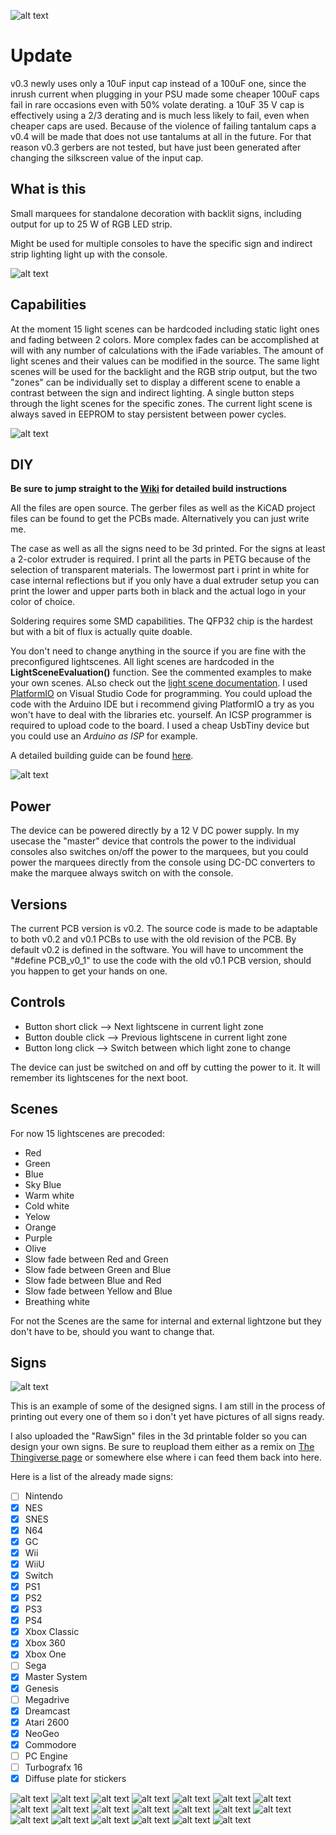![alt text](https://github.com/Chrismettal/MiniMarquee/blob/master/images/Logo.png "MiniMarqueev0.2Logo")

# Update

v0.3 newly uses only a 10uF input cap instead of a 100uF one, since the inrush current when plugging in your PSU made some cheaper 100uF caps fail in rare occasions even with 50% volate derating. a 10uF 35 V cap is effectively using a 2/3 derating and is much less likely to fail, even when cheaper caps are used. Because of the violence of failing tantalum caps a v0.4 will be made that does not use tantalums at all in the future. For that reason v0.3 gerbers are not tested, but have just been generated after changing the silkscreen value of the input cap.

## What is this

Small marquees for standalone decoration with backlit signs, including output for up to 25 W of RGB LED strip.

Might be used for multiple consoles to have the specific sign and indirect strip lighting light up with the console.

![alt text](https://github.com/Chrismettal/MiniMarquee/blob/master/images/Finished.gif)

## Capabilities

At the moment 15 light scenes can be hardcoded including static light ones and fading between 2 colors. More complex fades can be accomplished at will with any number of calculations with the iFade variables. The amount of light scenes and their values can be modified in the source. The same light scenes will be used for the backlight and the RGB strip output, but the two "zones" can be individually set to display a different scene to enable a contrast between the sign and indirect lighting. A single button steps through the light scenes for the specific zones. The current light scene is always saved in EEPROM to stay persistent between power cycles.

![alt text](https://github.com/Chrismettal/MiniMarquee/blob/master/images/Output.jpg)

## DIY

**Be sure to jump straight to the [Wiki](https://github.com/Chrismettal/MiniMarquee/wiki) for detailed build instructions**

All the files are open source. The gerber files as well as the KiCAD project files can be found to get the PCBs made. Alternatively you can just write me. 

The case as well as all the signs need to be 3d printed. For the signs at least a 2-color extruder is required. I print all the parts in PETG because of the selection of transparent materials. The lowermost part i print in white for case internal reflections but if you only have a dual extruder setup you can print the lower and upper parts both in black and the actual logo in your color of choice.

Soldering requires some SMD capabilities. The QFP32 chip is the hardest but with a bit of flux is actually quite doable.

You don't need to change anything in the source if you are fine with the preconfigured lightscenes.
All light scenes are hardcoded in the **LightSceneEvaluation()** function. See the commented examples to make your own scenes. ALso check out the [light scene documentation](https://github.com/Chrismettal/MiniMarquee/wiki/Editing-lightscenes).
I used [PlatformIO](https://platformio.org/) on Visual Studio Code for programming. You could upload the code with the Arduino IDE but i recommend giving PlatformIO a try as you won't have to deal with the libraries etc. yourself.
An ICSP programmer is required to upload code to the board. I used a cheap UsbTiny device but you could use an *Arduino as ISP* for example.

A detailed building guide can be found [here](https://github.com/Chrismettal/MiniMarquee/wiki/Build-guide).

![alt text](https://github.com/Chrismettal/MiniMarquee/blob/master/images/Open.jpg)

## Power

The device can be powered directly by a 12 V DC power supply. In my usecase the "master" device that controls the power to the individual consoles also switches on/off the power to the marquees, but you could power the marquees directly from the console using DC-DC converters to make the marquee always switch on with the console. 

## Versions

The current PCB version is v0.2.
The source code is made to be adaptable to both v0.2 and v0.1 PCBs to use with the old revision of the PCB. By default v0.2 is defined in the software. You will have to uncomment the "#define PCB_v0_1" to use the code with the old v0.1 PCB version, should you happen to get your hands on one.

## Controls

- Button short click    --> Next lightscene in current light zone
- Button double click   --> Previous lightscene in current light zone
- Button long click     --> Switch between which light zone to change

The device can just be switched on and off by cutting the power to it. It will remember its lightscenes for the next boot.

## Scenes

For now 15 lightscenes are precoded:

- Red
- Green
- Blue
- Sky Blue
- Warm white
- Cold white
- Yelow
- Orange
- Purple
- Olive
- Slow fade between Red and Green
- Slow fade between Green and Blue
- Slow fade between Blue and Red
- Slow fade between Yellow and Blue
- Breathing white

For not the Scenes are the same for internal and external lightzone but they don't have to be, should you want to change that.

## Signs

![alt text](https://github.com/Chrismettal/MiniMarquee/blob/master/images/sliced.png)

This is an example of some of the designed signs. I am still in the process of printing out every one of them so i don't yet have pictures of all signs ready.

I also uploaded the "RawSign" files in the 3d printable folder so you can design your own signs. Be sure to reupload them either as a remix on [The Thingiverse page](https://www.thingiverse.com/thing:3683055) or somewhere else where i can feed them back into here.

Here is a list of the already made signs:

- [ ]  Nintendo
- [x]  NES
- [x]  SNES
- [x]  N64
- [x]  GC
- [x]  Wii
- [x]  WiiU
- [x]  Switch
- [x]  PS1
- [x]  PS2
- [x]  PS3
- [x]  PS4
- [x]  Xbox Classic
- [x]  Xbox 360
- [x]  Xbox One
- [ ]  Sega
- [x]  Master System
- [x]  Genesis
- [ ]  Megadrive
- [x]  Dreamcast
- [x]  Atari 2600
- [x]  NeoGeo
- [x]  Commodore
- [ ]  PC Engine
- [ ]  Turbografx 16
- [x]  Diffuse plate for stickers

![alt text](https://github.com/Chrismettal/MiniMarquee/blob/master/images/signs/NES.jpg)
![alt text](https://github.com/Chrismettal/MiniMarquee/blob/master/images/signs/SNES.jpg)
![alt text](https://github.com/Chrismettal/MiniMarquee/blob/master/images/signs/N64.jpg)
![alt text](https://github.com/Chrismettal/MiniMarquee/blob/master/images/signs/NGC.jpg)
![alt text](https://github.com/Chrismettal/MiniMarquee/blob/master/images/signs/Wii.jpg)
![alt text](https://github.com/Chrismettal/MiniMarquee/blob/master/images/signs/WiiU.jpg)
![alt text](https://github.com/Chrismettal/MiniMarquee/blob/master/images/signs/Switch.jpg)
![alt text](https://github.com/Chrismettal/MiniMarquee/blob/master/images/signs/PS.jpg)
![alt text](https://github.com/Chrismettal/MiniMarquee/blob/master/images/signs/PS2.jpg)
![alt text](https://github.com/Chrismettal/MiniMarquee/blob/master/images/signs/PS3.jpg)
![alt text](https://github.com/Chrismettal/MiniMarquee/blob/master/images/signs/PS4.jpg)
![alt text](https://github.com/Chrismettal/MiniMarquee/blob/master/images/signs/Xbox.jpg)
![alt text](https://github.com/Chrismettal/MiniMarquee/blob/master/images/signs/Xbox360.jpg)
![alt text](https://github.com/Chrismettal/MiniMarquee/blob/master/images/signs/XboxOne.jpg)
![alt text](https://github.com/Chrismettal/MiniMarquee/blob/master/images/signs/Atari2600.jpg)
![alt text](https://github.com/Chrismettal/MiniMarquee/blob/master/images/signs/Commodore.jpg)
![alt text](https://github.com/Chrismettal/MiniMarquee/blob/master/images/signs/Neo-Geo.jpg)
![alt text](https://github.com/Chrismettal/MiniMarquee/blob/master/images/signs/SegaMasterSystem.jpg)
![alt text](https://github.com/Chrismettal/MiniMarquee/blob/master/images/signs/Genesis.jpg)
![alt text](https://github.com/Chrismettal/MiniMarquee/blob/master/images/signs/Dreamcast.jpg)

